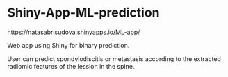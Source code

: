 # Shiny-App-ML-prediction

https://natasabrisudova.shinyapps.io/ML-app/

Web app using Shiny for binary prediction.

User can predict spondylodiscitis or metastasis according to the extracted radiomic features of the lession in the spine.

